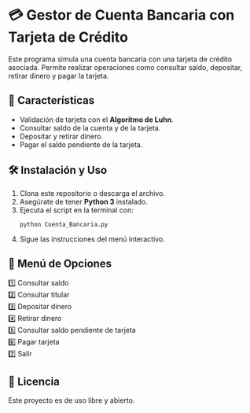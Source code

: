 # 💳 Gestor de Cuenta Bancaria con Tarjeta de Crédito

Este programa simula una cuenta bancaria con una tarjeta de crédito asociada. Permite realizar operaciones como consultar saldo, depositar, retirar dinero y pagar la tarjeta.

## 🚀 Características
- Validación de tarjeta con el **Algoritmo de Luhn**.
- Consultar saldo de la cuenta y de la tarjeta.
- Depositar y retirar dinero.
- Pagar el saldo pendiente de la tarjeta.

## 🛠️ Instalación y Uso
1. Clona este repositorio o descarga el archivo.
2. Asegúrate de tener **Python 3** instalado.
3. Ejecuta el script en la terminal con:
   ```
   python Cuenta_Bancaria.py
   ```
4. Sigue las instrucciones del menú interactivo.

## 📌 Menú de Opciones
1️⃣ Consultar saldo  
2️⃣ Consultar titular  
3️⃣ Depositar dinero  
4️⃣ Retirar dinero  
5️⃣ Consultar saldo pendiente de tarjeta  
6️⃣ Pagar tarjeta  
7️⃣ Salir  

## 📜 Licencia
Este proyecto es de uso libre y abierto.
